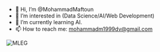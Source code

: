 - 👋 Hi, I’m @MohammadMaftoun
- 👀 I’m interested in (Data Science/AI/Web Development)
- 🌱 I’m currently learning AI.
- 📫 How to reach me: mohammadm1999dv@gmail.com

![MLEG](https://miro.medium.com/v2/resize:fit:1400/1*WLTLWPqkk_d9dZUI-EPnrg.jpeg)
